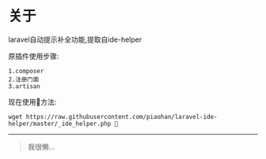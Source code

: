 # 关于

laravel自动提示补全功能,提取自ide-helper

原插件使用步骤:
```
1.composer
2.注册门面
3.artisan
```


现在使用方法:
```
wget https://raw.githubusercontent.com/piaohan/laravel-ide-helper/master/_ide_helper.php 
```


---

>我很懒...
